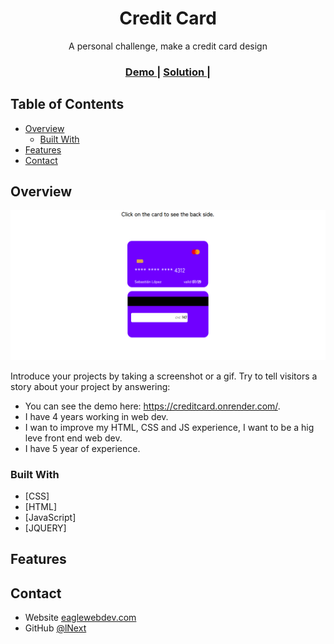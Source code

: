 <!-- Please update value in the {}  -->

<h1 align="center">Credit Card</h1>

<div align="center">
   A personal challenge, make a credit card design
</div>

<div align="center">
  <h3>
    <a href="https://creditcard.onrender.com/">
      Demo
    </a>
    <span> | </span>
    <a href="https://github.com/lNext/creditCard">
      Solution
    </a>
    <span> | </span>
  </h3>
</div>

<!-- TABLE OF CONTENTS -->

## Table of Contents

- [Overview](#overview)
  - [Built With](#built-with)
- [Features](#features)
- [Contact](#contact)

<!-- OVERVIEW -->

## Overview

![screenshot](https://github.com/lNext/creditCard/blob/main/img/cc.png?raw=true)

Introduce your projects by taking a screenshot or a gif. Try to tell visitors a story about your project by answering:

- You can see the demo here: https://creditcard.onrender.com/.
- I have 4 years working in web dev.
- I wan to improve my HTML, CSS and JS experience, I want to be a hig leve front end web dev.
- I have 5 year of experience.

### Built With

<!-- This section should list any major frameworks that you built your project using. Here are a few examples.-->

- [CSS]
- [HTML]
- [JavaScript]
- [JQUERY]

## Features

<!-- List the features of your application or follow the template. Don't share the figma file here :) -->


## Contact

- Website [eaglewebdev.com](https://eaglewebdev.com/)
- GitHub [@lNext](https://{github.com/lNext})
